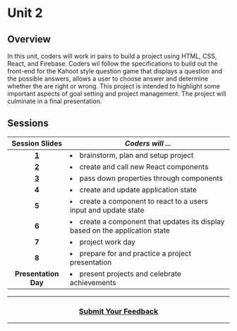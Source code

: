 # Unit 2

## Overview
In this unit, coders will work in pairs to build a project using HTML, CSS, React, and Firebase. Coders wil follow the specifications to build out the front-end for the Kahoot style question game that displays a question and the possible answers, allows a user to choose answer and determine whether the are right or wrong. This project is intended to highlight some important aspects of goal setting and project management. The project will culminate in a final presentation.

## Sessions 
|Session Slides|*Coders will ...*|
|:-------:|-------|
|[**1**](https://docs.google.com/presentation/d/1DvsnCeTnNnjoRrqzCj0FoBIx622QQHzZjd2NcnUbOao/edit)| <li> brainstorm, plan and setup project </li> ||
|[**2**](https://docs.google.com/presentation/d/15t2P89_1zpNMOlwUuvPz6Bn9DSM_ciZDMRHWwdC5ygA/edit)| <li> create and call new React components </li> ||
|[**3**](https://docs.google.com/presentation/d/1SKmkoy-I3C5G4rk0dFL2u0Nj0CjqC8J_nrtz-mkgbw0/edit#slide)|<li> pass down properties through components </li>||
|**4**| <li> create and update application state </li>||
|**5**| <li> create a component to react to a users input and update state  </li>||
|**6**| <li> create a component that updates its display based on the application state  </li>||
|**7**| <li> project work day </li> |
|**8**| <li> prepare for and practice a project presentation </li>|
|**Presentation Day**| <li> present projects and celebrate achievements </li>|

----
<h3 align="center"><a href="https://docs.google.com/forms/d/e/1FAIpQLSeLpI-m6UKvIxk97F8R1iidFRaYXJ3dfcUuIjx2Pz0WMfO1SA/viewform">Submit Your Feedback</a>  </h3>

----
